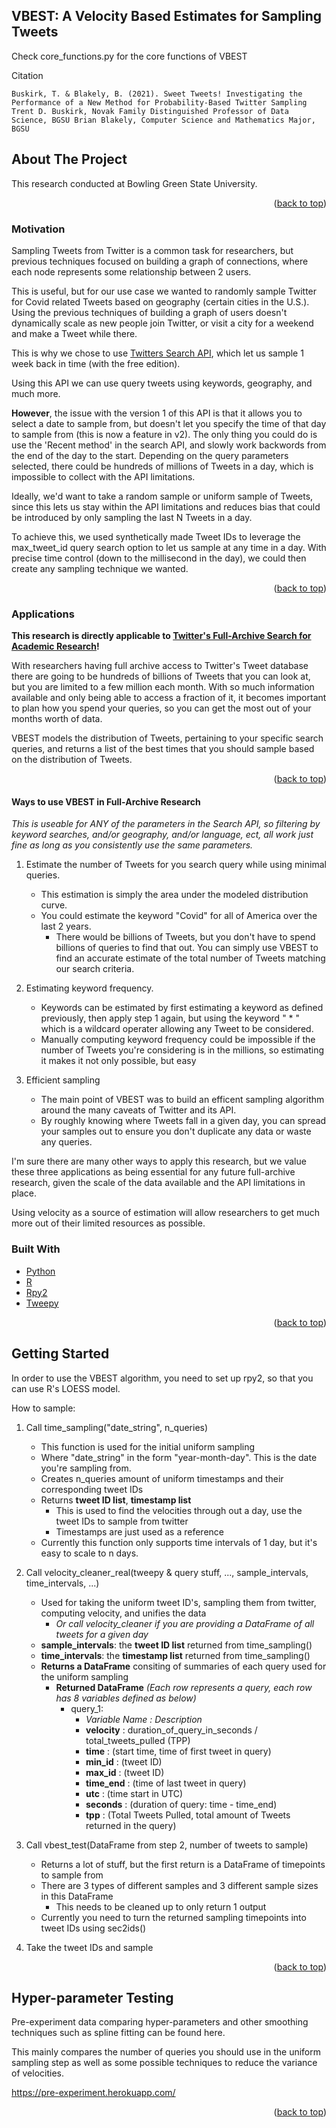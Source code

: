 ## VBEST: A Velocity Based Estimates for Sampling Tweets

Check core_functions.py for the core functions of VBEST

Citation

`
Buskirk, T. & Blakely, B. (2021). Sweet Tweets! Investigating the Performance of a New Method for Probability-Based Twitter Sampling Trent D. Buskirk, Novak Family Distinguished Professor of Data Science, BGSU Brian Blakely, Computer Science and Mathematics Major, BGSU
`


<!-- ABOUT THE PROJECT -->
## About The Project

This research conducted at Bowling Green State University. 

<p align="right">(<a href="#top">back to top</a>)</p>

### Motivation

Sampling Tweets from Twitter is a common task for researchers, but previous techniques focused on building a graph of connections, where each node represents some relationship between 2 users. 

This is useful, but for our use case we wanted to randomly sample Twitter for Covid related Tweets based on geography (certain cities in the U.S.). 
Using the previous techniques of building a graph of users doesn't dynamically scale as new people join Twitter, or visit a city for a weekend and make a Tweet while there.

This is why we chose to use [Twitters Search API](https://developer.twitter.com/en/docs/twitter-api/v1/tweets/search/api-reference/get-search-tweets), which let us sample 1 week back in time (with the free edition).

Using this API we can use query tweets using keywords, geography, and much more.

**However**, the issue with the version 1 of this API is that it allows you to select a date to sample from, but doesn't let you specify the time of that day to sample from (this is now a feature in v2). 
The only thing you could do is use the 'Recent method' in the search API, and slowly work backwords from the end of the day to the start. 
Depending on the query parameters selected, there could be hundreds of millions of Tweets in a day, which is impossible to collect with the API limitations.

Ideally, we'd want to take a random sample or uniform sample of Tweets, since this lets us stay within the API limitations and reduces bias that could be introduced by only sampling the last N Tweets in a day.

To achieve this, we used synthetically made Tweet IDs to leverage the max_tweet_id query search option to let us sample at any time in a day. 
With precise time control (down to the millisecond in the day), we could then create any sampling technique we wanted.

<p align="right">(<a href="#top">back to top</a>)</p>

### Applications

**This research is directly applicable to [Twitter's Full-Archive Search for Academic Research](https://blog.twitter.com/developer/en_us/topics/tools/2021/enabling-the-future-of-academic-research-with-the-twitter-api)!** 

With researchers having full archive access to Twitter's Tweet database there are going to be hundreds of billions of Tweets that you can look at, but you are limited to a few million each month.
With so much information available and only being able to access a fraction of it, it becomes important to plan how you spend your queries, so you can get the most out of your months worth of data.

VBEST models the distribution of Tweets, pertaining to your specific search queries, and returns a list of the best times that you should sample based on the distribution of Tweets.

<p align="right">(<a href="#top">back to top</a>)</p>

#### Ways to use VBEST in Full-Archive Research 

*This is useable for ANY of the parameters in the Search API, so filtering by keyword searches, and/or geography, and/or language, ect, all work just fine as long as you consistently use the same parameters.*

1. Estimate the number of Tweets for you search query while using minimal queries.
   * This estimation is simply the area under the modeled distribution curve.
   * You could estimate the keyword "Covid" for all of America over the last 2 years.
      * There would be billions of Tweets, but you don't have to spend billions of queries to find that out. You can simply use VBEST to find an accurate estimate of the total number of Tweets matching our search criteria.

2. Estimating keyword frequency.
   * Keywords can be estimated by first estimating a keyword as defined previously, then apply step 1 again, but using the keyword " * " which is a wildcard operater  allowing any Tweet to be considered.
   * Manually computing keyword frequency could be impossible if the number of Tweets you're considering is in the millions, so estimating it makes it not only possible, but easy

3. Efficient sampling
   * The main point of VBEST was to build an efficent sampling algorithm around the many caveats of Twitter and its API.
   * By roughly knowing where Tweets fall in a given day, you can spread your samples out to ensure you don't duplicate any data or waste any queries.

I'm sure there are many other ways to apply this research, but we value these three applications as being essential for any future full-archive research, given the scale of the data available and the API limitations in place.

Using velocity as a source of estimation will allow researchers to get much more out of their limited resources as possible.


### Built With

* [Python](https://www.python.org/)
* [R](https://www.r-project.org/)
* [Rpy2](https://rpy2.github.io/)
* [Tweepy](https://www.tweepy.org/)


<p align="right">(<a href="#top">back to top</a>)</p>



<!-- GETTING STARTED -->
## Getting Started

In order to use the VBEST algorithm, you need to set up rpy2, so that you can use R's LOESS model. 

How to sample:

1. Call time_sampling("date_string", n_queries) 
    * This function is used for the initial uniform sampling
    * Where "date_string" in the form "year-month-day". This is the date you're sampling from.
    * Creates n_queries amount of uniform timestamps and their corresponding tweet IDs
    * Returns **tweet ID list**, **timestamp list**
        * This is used to find the velocities through out a day, use the tweet IDs to sample from twitter
        * Timestamps are just used as a reference
    * Currently this function only supports time intervals of 1 day, but it's easy to scale to n days.
   
2. Call velocity_cleaner_real(tweepy & query stuff, ...,  sample_intervals, time_intervals, ...)
    * Used for taking the uniform tweet ID's, sampling them from twitter, computing velocity, and unifies the data
      * *Or call velocity_cleaner if you are providing a DataFrame of all tweets for a given day*
    * **sample_intervals**: the **tweet ID list** returned from time_sampling()
    * **time_intervals**: the **timestamp list** returned from time_sampling()
    * **Returns a DataFrame** consiting of summaries of each query used for the uniform sampling
        * **Returned DataFrame** *(Each row represents a query, each row has 8 variables defined as below)*
            * query_1:
              * *Variable Name : Description*
              * **velocity** : duration_of_query_in_seconds / total_tweets_pulled (TPP) 
              * **time** : (start time, time of first tweet in query)
              * **min_id** : (tweet ID)
              * **max_id** : (tweet ID)
              * **time_end** : (time of last tweet in query)
              * **utc** : (time start in UTC)
              * **seconds** : (duration of query: time - time_end)
              * **tpp** : (Total Tweets Pulled, total amount of Tweets returned in the query)
 
3. Call vbest_test(DataFrame from step 2, number of tweets to sample)
   * Returns a lot of stuff, but the first return is a DataFrame of timepoints to sample from
   * There are 3 types of different samples and 3 different sample sizes in this DataFrame
      * This needs to be cleaned up to only return 1 output
   * Currently you need to turn the returned sampling timepoints into tweet IDs using sec2ids()
    
4. Take the tweet IDs and sample 

<p align="right">(<a href="#top">back to top</a>)</p>

## Hyper-parameter Testing

Pre-experiment data comparing hyper-parameters and other smoothing techniques such as spline fitting can be found here.

This mainly compares the number of queries you should use in the uniform sampling step as well as some possible techniques to reduce the variance of velocities.

https://pre-experiment.herokuapp.com/


<p align="right">(<a href="#top">back to top</a>)</p>



<!-- MARKDOWN LINKS & IMAGES -->
<!-- https://www.markdownguide.org/basic-syntax/#reference-style-links -->
[contributors-shield]: https://img.shields.io/github/contributors/othneildrew/Best-README-Template.svg?style=for-the-badge
[contributors-url]: https://github.com/othneildrew/Best-README-Template/graphs/contributors
[forks-shield]: https://img.shields.io/github/forks/othneildrew/Best-README-Template.svg?style=for-the-badge
[forks-url]: https://github.com/othneildrew/Best-README-Template/network/members
[stars-shield]: https://img.shields.io/github/stars/othneildrew/Best-README-Template.svg?style=for-the-badge
[stars-url]: https://github.com/othneildrew/Best-README-Template/stargazers
[issues-shield]: https://img.shields.io/github/issues/othneildrew/Best-README-Template.svg?style=for-the-badge
[issues-url]: https://github.com/othneildrew/Best-README-Template/issues
[license-shield]: https://img.shields.io/github/license/othneildrew/Best-README-Template.svg?style=for-the-badge
[license-url]: https://github.com/othneildrew/Best-README-Template/blob/master/LICENSE.txt
[linkedin-shield]: https://img.shields.io/badge/-LinkedIn-black.svg?style=for-the-badge&logo=linkedin&colorB=555
[linkedin-url]: https://linkedin.com/in/othneildrew
[product-screenshot]: images/screenshot.png
